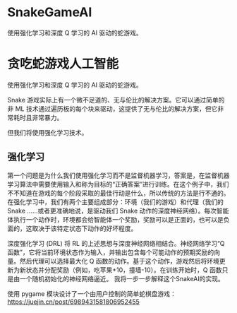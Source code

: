 # SnakeGameAI
使用强化学习和深度 Q 学习的 AI 驱动的蛇游戏。

# 贪吃蛇游戏人工智能
使用强化学习和深度 Q 学习的 AI 驱动的蛇游戏。

Snake 游戏实际上有一个微不足道的、无与伦比的解决方案。它可以通过简单的非 ML 技术通过遍历板的每个块来驱动，这提供了无与伦比的解决方案，但它非常耗时且非常暴力。

但我们将使用强化学习技术。

## 强化学习
第一个问题是为什么我们使用强化学习而不是监督机器学习，答案是，在监督机器学习算法中需要使用输入和称为目标的“正确答案”进行训练。在这个例子中，我们不不知道在游戏的每个阶段采取的最佳行动是什么，所以传统的方法是行不通的。
在强化学习中，我们有两个主要组成部分：环境（我们的游戏）和代理（我们的 Snake ......或者更准确地说，是驱动我们 Snake 动作的深度神经网络）。每次智能体执行一个动作时，环境都会给智能体一个奖励，奖励可以是正面的，也可以是负面的，这取决于该特定状态下动作的好坏程度。

深度强化学习 (DRL) 将 RL 的上述思想与深度神经网络相结合。神经网络学习“Q 函数”，它将当前环境状态作为输入，并输出包含每个可能动作的预期奖励的向量。然后代理可以选择最大化 Q 函数的动作。基于这个动作，游戏然后将环境更新为新状态并分配奖励（例如，吃苹果+10，撞墙-10）。在训练开始时，Q 函数只是由一个随机初始化的神经网络逼近。
我将一步一步解释这个SnakeAI的实现。

使用 pygame 模块设计了一个由用户控制的简单蛇棋盘游戏：https://juejin.cn/post/6989431581806952455
